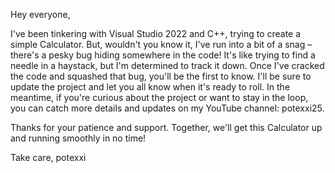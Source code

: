 Hey everyone,

I've been tinkering with Visual Studio 2022 and C++, trying to create a simple Calculator. But, wouldn't you know it, I've run into a bit of a snag – there's a pesky bug hiding somewhere in the code! It's like trying to find a needle in a haystack, but I'm determined to track it down.
Once I've cracked the code and squashed that bug, you'll be the first to know. I'll be sure to update the project and let you all know when it's ready to roll.
In the meantime, if you're curious about the project or want to stay in the loop, you can catch more details and updates on my YouTube channel: potexxi25.

Thanks for your patience and support. Together, we'll get this Calculator up and running smoothly in no time!

Take care,
potexxi
